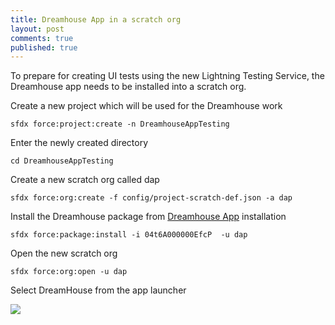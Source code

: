 ```yaml
---
title: Dreamhouse App in a scratch org
layout: post
comments: true
published: true
---
```


To prepare for creating UI tests using the new Lightning Testing Service, the Dreamhouse app needs to be installed into a scratch org.


Create a new project which will be used for the Dreamhouse work
``` 
sfdx force:project:create -n DreamhouseAppTesting
```

Enter the newly created directory
```
cd DreamhouseAppTesting
```

Create a new scratch org called dap
``` 
sfdx force:org:create -f config/project-scratch-def.json -a dap
```

Install the Dreamhouse package from [Dreamhouse App](http://www.dreamhouseapp.io/installation/) installation

``` 
sfdx force:package:install -i 04t6A000000EfcP  -u dap
```

Open the new scratch org
``` 
sfdx force:org:open -u dap
```

Select DreamHouse from the app launcher

<img src="{{ site.url }}/assets/gifs/dreamhouse-app-via-sfdx.gif" />


